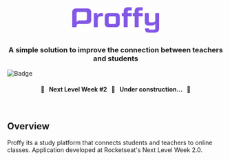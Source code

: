 <h1 align="center">
  <img src="./public/logo_proffy.svg" height="40%" width="40%" alt="Logo Proffy" />
</h1>

<h3 align="center">
  A simple solution to improve the connection between teachers and students
</h3>

![Badge](https://img.shields.io/github/license/lucas-fer-fig/Proffy?color=%238257e5&style=plastic)

<h4 align="center">
  <strong>🚧 &nbsp; Next Level Week #2 &nbsp; 🚀 &nbsp; Under construction... &nbsp; 🚧</strong>  
</h4>

<br>

## Overview

Proffy its a study platform that connects students and teachers to online classes. Application developed at Rocketseat's Next Level Week 2.0.

